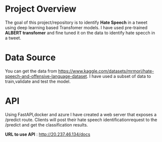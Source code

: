 # Project Overview

The goal of this project/repository is to identify **Hate Speech** in a tweet using deep learning based Transfomer models. I have used pre-trained **ALBERT transfomer** and fine tuned it on the data to identify hate specch in a tweet.

# Data Source

You can get the data from https://www.kaggle.com/datasets/mrmorj/hate-speech-and-offensive-language-dataset. I have used a subset of data to train,validate and test the model.


# API

Using FastAPI,docker and azure I have created a web server that exposes a /predict route. Clients will post their hate speech identificationrequest to the /predict and get the classification results.

**URL to use API** : http://20.237.46.134/docs


